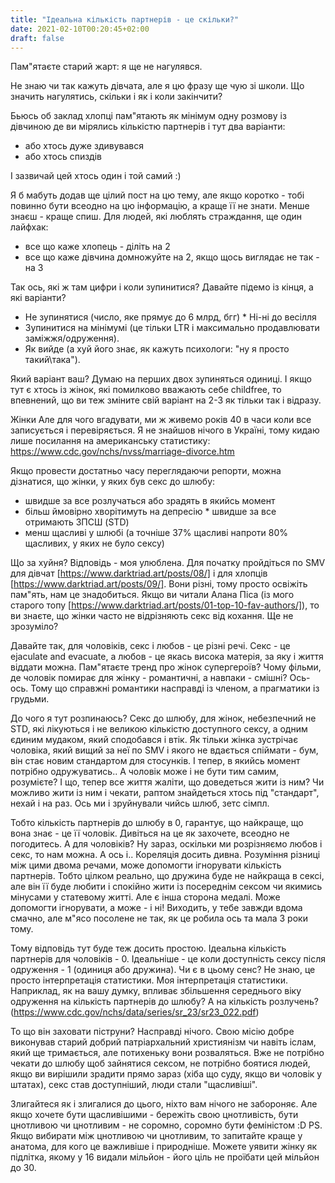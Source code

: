 ```yaml
---
title: "Ідеальна кількість партнерів - це скільки?"
date: 2021-02-10T00:20:45+02:00
draft: false
---
```


Пам"ятаєте старий жарт: я ще не нагулявся. 

Не знаю чи так кажуть дівчата, але я цю фразу ще чую зі школи. Що значить нагулятись, скільки і як і коли закінчити?  

Бьюсь об заклад хлопці пам\"ятають як мінімум одну розмову із дівчиною де ви мірялись кількістю партнерів і тут два варіанти:   
* або хтось дуже здивувався  
* або хтось спиздів  

І зазвичай цей хтось один і той самий :)   

Я б мабуть додав ще цілий пост на цю тему, але якщо коротко - тобі повинно бути всеодно на цю інформацію, а краще її не знати. Менше знаєш - краще спиш. Для людей, які люблять страждання, ще один лайфхак:   
* все що каже хлопець - діліть на 2  
* все що каже дівчина домножуйте на 2, якщо щось виглядає не так - на 3  
 
Так ось, які ж там цифри і коли зупинитися? Давайте підемо із кінця, а які варіанти?    
* Не зупинятися (число, яке прямує до 6 млрд, бгг)  * Ні-ні до весілля  
* Зупинитися на мінімумі (це тільки LTR і максимально продавлювати    заміжжя/одруження).   
* Як вийде (а хуй його знає, як кажуть психологи: \"ну я просто такий\\така\").   
 
Який варіант ваш? Думаю на перших двох зупиняться одиниці. І якщо тут є хтось із жінок, які помилково вважають себе childfree, то впевнений, що ви теж зміните свій варіант на 2-3 як тільки так і відразу.   

Жінки Але для чого вгадувати, ми ж живемо років 40 в часи коли все записується і перевіряється. Я не знайшов нічого в Україні, тому кидаю лише посилання на американську статистику: https://www.cdc.gov/nchs/nvss/marriage-divorce.htm  

Якщо провести достатньо часу переглядаючи репорти, можна дізнатися, що жінки, у яких був секс до шлюбу:   
* швидше за все розлучаться або зрадять в якийсь момент  
* більш ймовірно хворітимуть на депресію  * швидше за все отримають ЗПСШ (STD)  
* менш щасливі у шлюбі (а точніше 37% щасливі напроти 80% щасливих, у яких не    було сексу)  

Що за хуйня?  Відповідь - моя улюблена. Для початку пройдіться по SMV для дівчат [https://www.darktriad.art/posts/08/]  і для хлопців [https://www.darktriad.art/posts/09/]. Вони різні, тому просто освіжіть пам\"ять, нам це знадобиться.   Якщо ви читали Алана Піса (із мого старого топу [https://www.darktriad.art/posts/01-top-10-fav-authors/]), то ви знаєте, що жінки часто не відрізняють секс від кохання. Ще не зрозуміло? 

Давайте так, для чоловіків, секс і любов - це різні речі. Секс - це ejaculate and evacuate, а любов - це якась висока матерія, за яку і життя віддати можна. Пам\"ятаєте тренд про жінок супергероїв? Чому фільми, де чоловік помирає для жінку - романтичні, а навпаки - смішні? Ось-ось. Тому що справжні романтики насправді із членом, а прагматики із грудьми.   

До чого я тут розпинаюсь? Секс до шлюбу, для жінок, небезпечний не STD, які лікуються і не великою кількістю доступного сексу, а одним єдиним мудаком, який сподобався і втік. Як тільки жінка зустрічає чоловіка, який вищий за неї по SMV і якого не вдається спіймати - бум, він стає новим стандартом для стосунків. І тепер, в якийсь момент потрібно одружуватись.. А чоловік може і не бути тим самим, розумієте? І що, тепер все життя жаліти, що доведеться жити із ним? Чи можливо жити із ним і чекати, раптом знайдеться хтось під \"стандарт\", нехай і на раз. Ось ми і зруйнували чийсь шлюб, зетс сімпл.  

Тобто кількість партнерів до шлюбу в 0, гарантує, що найкраще, що вона знає - це її чоловік. Дивіться на це як захочете, всеодно не погодитесь.  А для чоловіків? Ну зараз, оскільки ми розрізняємо любов і секс, то нам можна. А ось і..  Кореляція досить дивна. Розуміння різниці між цими двома речами, може допомогти ігнорувати кількість партнерів. Тобто цілком реально, що дружина буде не найкраща в сексі, але він її буде любити і спокійно жити із посереднім сексом чи якимись мінусами у статевому житті. Але є інша сторона медалі. Може допомогти ігнорувати, а може - і ні! Виходить, у тебе завжди вдома смачно, але м\"ясо посолене не так, як це робила ось та мала 3 роки тому.   

Тому відповідь тут буде теж досить простою. Ідеальна кількість партнерів для чоловіків - 0. Ідеальніше - це коли доступність сексу після одруження - 1 (одиниця або дружина).   Чи є в цьому сенс? Не знаю, це просто інтерпретація статистики. Моя інтерпретація статистики. Наприклад, як на вашу думку, впливає збільшення середнього віку одруження на кількість партнерів до шлюбу? А на кількість розлучень? (https://www.cdc.gov/nchs/data/series/sr_23/sr23_022.pdf)  

То що він заховати піструни? Насправді нічого. Свою місію добре виконував старий добрий патріархальний християнізм чи навіть іслам, який ще тримається, але потихеньку вони розваляться. Вже не потрібно чекати до шлюбу щоб зайнятися сексом, не потрібно боятися людей, якщо ви вирішили зрадити прямо зараз (хіба що суду, якщо ви чоловік у штатах), секс став доступніший, люди стали \"щасливіші\".   

Злигайтеся як і злигалися до цього, ніхто вам нічого не забороняє. Але якщо хочете бути щасливішими - бережіть свою цнотливість, бути цнотливою чи цнотливим - не соромно, соромно бути феміністом :D   PS. Якщо вибирати між цнотливою чи цнотливим, то запитайте краще у анатома, для кого це важливіше і природніше. Можете уявити жінку як підлітка, якому у 16 видали мільйон - його ціль не проїбати цей мільйон до 30.